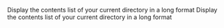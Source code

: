  Display the contents list of your current directory in a long format
Display the contents list of your current directory in a long format
